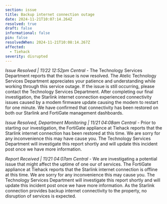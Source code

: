 ```yaml
---
section: issue
title: Backup internet connection outage
date: 2024-11-21T10:07:14.264Z
resolved: true
draft: false
informational: false
pin: false
resolvedWhen: 2024-11-21T10:08:14.267Z
affected:
  - Tiehack
severity: disrupted
---
```

*Issue Resolved | 11/22 12:52pm Central* - The Technology Services Department reports that the issue is now resolved. The Atelic Technology Services Department appreciates your patience and understanding while working through this service outage. If the issue is still occurring, please contact the Technology Services Department. After completing our final investigation, the Starlink internet connection experienced connectivity issues caused by a modem firmware update causing the modem to restart for one minute. We have confirmed that connectivity has been restored on both our Starlink and FortiGate management dashboards.

*Issue Resolved, Department Monitoring | 11/21 04:08am Central* - Prior to starting our investigation, the FortiGate appliance at Tiehack reports that the Starlink internet connection has been restored at this time. We are sorry for any inconvenience this may have cause you. The Technology Services Department will investigate this report shortly and will update this incident post once we have more information.

*Report Received | 11/21 04:07am Central* - We are investigating a potential issue that might affect the uptime of one our of services. The FortiGate appliance at Tiehack reports that the Starlink internet connection is offline at this time. We are sorry for any inconvenience this may cause you. The Technology Services Department will investigate this report shortly and will update this incident post once we have more information. As the Starlink connection provides backup internet connectivity to the property, no disruption of services is expected.